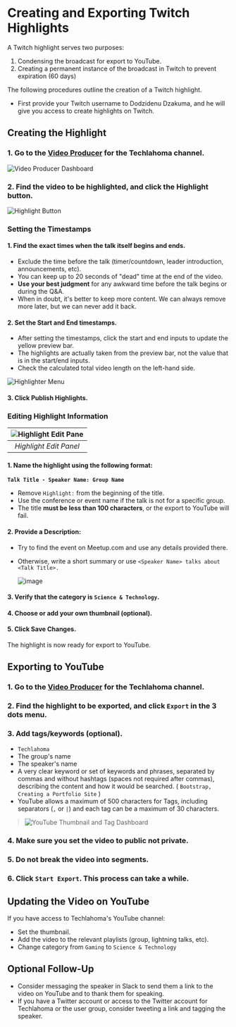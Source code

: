 # Creating and Exporting Twitch Highlights
A Twitch highlight serves two purposes: 
1. Condensing the broadcast for export to YouTube.
2. Creating a permanent instance of the broadcast in Twitch to prevent expiration (60 days)

The following procedures outline the creation of a Twitch highlight.

* First provide your Twitch username to Dodzidenu Dzakuma, and he will give you access to create highlights on Twitch.

## Creating the Highlight

### 1. Go to the [Video Producer](https://dashboard.twitch.tv/u/techlahoma/content/video-producer) for the Techlahoma channel.

![Video Producer Dashboard](https://raw.githubusercontent.com/techlahoma/broadcasting/master/TwitchHighlighting/Dashboard.PNG)

### 2. Find the video to be highlighted, and click the **Highlight** button.

![Highlight Button](https://raw.githubusercontent.com/techlahoma/broadcasting/master/TwitchHighlighting/Highlight%20Button.PNG)

### Setting the Timestamps

#### 1. Find the exact times when the talk itself begins and ends. 

* Exclude the time before the talk (timer/countdown, leader introduction, announcements, etc). 
* You can keep up to 20 seconds of "dead" time at the end of the video. 
* **Use your best judgment** for any awkward time before the talk begins or during the Q&A. 
* When in doubt, it's better to keep more content. We can always remove more later, but we can never add it back.

#### 2. Set the **Start** and **End** timestamps. 

* After setting the timestamps, click the start and end inputs to update the yellow preview bar. 
* The highlights are actually taken from the preview bar, not the value that is in the start/end inputs.
* Check the calculated total video length on the left-hand side.

![Highlighter Menu](https://raw.githubusercontent.com/techlahoma/broadcasting/master/TwitchHighlighting/Highlighter%20Menu.PNG) 

#### 3. Click **Publish Highlights**.

### Editing Highlight Information 
 
| ![Highlight Edit Pane](https://raw.githubusercontent.com/techlahoma/broadcasting/master/TwitchHighlighting/Edit%20Highlight.PNG) |
|:-:|
| *Highlight Edit Panel* |  

#### 1. Name the highlight using the following format:  
**`Talk Title - Speaker Name: Group Name`** 
* Remove `Highlight:` from the beginning of the title.
* Use the conference or event name if the talk is not for a specific group.
* The title **must be less than 100 characters**, or the export to YouTube will fail.

#### 2. Provide a Description: 
  
* Try to find the event on Meetup.com and use any details provided there. 
* Otherwise, write a short summary or use `<Speaker Name> talks about <Talk Title>.`

   ![image](https://user-images.githubusercontent.com/954596/32418141-e38ceb7e-c229-11e7-8aee-db87bc569737.png)

#### 3. Verify that the category is **`Science & Technology`**.

#### 4. Choose or add your own thumbnail (optional).

#### 5. Click **Save Changes**.

The highlight is now ready for export to YouTube.

## Exporting to YouTube

### 1. Go to the [Video Producer](https://dashboard.twitch.tv/u/techlahoma/content/video-producer) for the Techlahoma channel.

### 2. Find the highlight to be exported, and click `Export` in the 3 dots menu.

### 3. Add tags/keywords (optional).

* `Techlahoma`
* The group's name
* The speaker's name
* A very clear keyword or set of keywords and phrases, separated by commas and without hashtags (spaces not required after commas), describing the content and how it would be searched. ( `Bootstrap, Creating a Portfolio Site` )
* YouTube allows a maximum of 500 characters for Tags, including separators (`,` or `|`) and each tag can be a maximum of 30 characters.
> ![YouTube Thumbnail and Tag Dashboard](https://raw.githubusercontent.com/techlahoma/broadcasting/master/TwitchHighlighting/Youtube-TagList.png)

### 4. Make sure you set the video to public not private. 

### 5. Do not break the video into segments.

### 6. Click `Start Export`. This process can take a while.

## Updating the Video on YouTube

If you have access to Techlahoma's YouTube channel:
* Set the thumbnail.
* Add the video to the relevant playlists (group, lightning talks, etc).
* Change category from `Gaming` to `Science & Technology` 

## Optional Follow-Up

* Consider messaging the speaker in Slack to send them a link to the video on YouTube and to thank them for speaking.
* If you have a Twitter account or access to the Twitter account for Techlahoma or the user group, consider tweeting a link and tagging the speaker.
